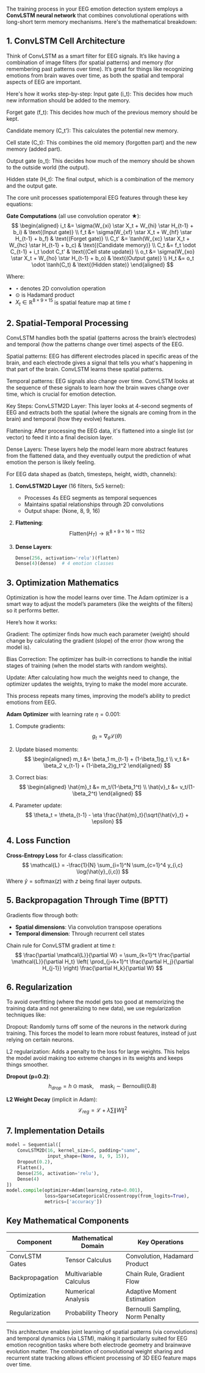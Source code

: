 The training process in your EEG emotion detection system employs a **ConvLSTM neural network** that combines convolutional operations with long-short term memory mechanisms. Here's the mathematical breakdown:

## 1. **ConvLSTM Cell Architecture**
Think of ConvLSTM as a smart filter for EEG signals. It’s like having a combination of image filters (for spatial patterns) and memory (for remembering past patterns over time). It’s great for things like recognizing emotions from brain waves over time, as both the spatial and temporal aspects of EEG are important.

Here's how it works step-by-step:
Input gate (i_t): This decides how much new information should be added to the memory.

Forget gate (f_t): This decides how much of the previous memory should be kept.

Candidate memory (C_t'): This calculates the potential new memory.

Cell state (C_t): This combines the old memory (forgotten part) and the new memory (added part).

Output gate (o_t): This decides how much of the memory should be shown to the outside world (the output).

Hidden state (H_t): The final output, which is a combination of the memory and the output gate.

The core unit processes spatiotemporal EEG features through these key equations:

**Gate Computations** (all use convolution operator ★):
$$
\begin{aligned}
i_t &= \sigma(W_{xi} \star X_t + W_{hi} \star H_{t-1} + b_i) & \text{(Input gate)} \\
f_t &= \sigma(W_{xf} \star X_t + W_{hf} \star H_{t-1} + b_f) & \text{(Forget gate)} \\
C_t' &= \tanh(W_{xc} \star X_t + W_{hc} \star H_{t-1} + b_c) & \text{(Candidate memory)} \\
C_t &= f_t \odot C_{t-1} + i_t \odot C_t' & \text{(Cell state update)} \\
o_t &= \sigma(W_{xo} \star X_t + W_{ho} \star H_{t-1} + b_o) & \text{(Output gate)} \\
H_t &= o_t \odot \tanh(C_t) & \text{(Hidden state)}
\end{aligned}
$$

Where:
- $\star$ denotes 2D convolution operation
- $\odot$ is Hadamard product
- $X_t \in \mathbb{R}^{8 \times 9 \times 15}$ is spatial feature map at time $t$

## 2. **Spatial-Temporal Processing**
ConvLSTM handles both the spatial (patterns across the brain’s electrodes) and temporal (how the patterns change over time) aspects of the EEG.

Spatial patterns: EEG has different electrodes placed in specific areas of the brain, and each electrode gives a signal that tells you what's happening in that part of the brain. ConvLSTM learns these spatial patterns.

Temporal patterns: EEG signals also change over time. ConvLSTM looks at the sequence of these signals to learn how the brain waves change over time, which is crucial for emotion detection.

Key Steps:
ConvLSTM2D Layer: This layer looks at 4-second segments of EEG and extracts both the spatial (where the signals are coming from in the brain) and temporal (how they evolve) features.

Flattening: After processing the EEG data, it's flattened into a single list (or vector) to feed it into a final decision layer.

Dense Layers: These layers help the model learn more abstract features from the flattened data, and they eventually output the prediction of what emotion the person is likely feeling.

For EEG data shaped as (batch, timesteps, height, width, channels):
1. **ConvLSTM2D Layer** (16 filters, 5x5 kernel):
   - Processes 4s EEG segments as temporal sequences
   - Maintains spatial relationships through 2D convolutions
   - Output shape: (None, 8, 9, 16)

2. **Flattening**:
   $$ \text{Flatten}(H_T) \rightarrow \mathbb{R}^{8 \times 9 \times 16 = 1152} $$

3. **Dense Layers**:
   ```python
   Dense(256, activation='relu')(flatten)
   Dense(4)(dense)  # 4 emotion classes
   ```

## 3. **Optimization Mathematics**

Optimization is how the model learns over time. The Adam optimizer is a smart way to adjust the model’s parameters (like the weights of the filters) so it performs better.

Here’s how it works:

Gradient: The optimizer finds how much each parameter (weight) should change by calculating the gradient (slope) of the error (how wrong the model is).

Bias Correction: The optimizer has built-in corrections to handle the initial stages of training (when the model starts with random weights).

Update: After calculating how much the weights need to change, the optimizer updates the weights, trying to make the model more accurate.

This process repeats many times, improving the model’s ability to predict emotions from EEG.

**Adam Optimizer** with learning rate $\eta=0.001$:
1. Compute gradients:
   $$ g_t = \nabla_\theta \mathcal{L}(\theta) $$
   
2. Update biased moments:
   $$
   \begin{aligned}
   m_t &= \beta_1 m_{t-1} + (1-\beta_1)g_t \\
   v_t &= \beta_2 v_{t-1} + (1-\beta_2)g_t^2
   \end{aligned}
   $$

3. Correct bias:
   $$
   \begin{aligned}
   \hat{m}_t &= m_t/(1-\beta_1^t) \\
   \hat{v}_t &= v_t/(1-\beta_2^t)
   \end{aligned}
   $$

4. Parameter update:
   $$ \theta_t = \theta_{t-1} - \eta \frac{\hat{m}_t}{\sqrt{\hat{v}_t} + \epsilon} $$

## 4. **Loss Function**
**Cross-Entropy Loss** for 4-class classification:
$$ \mathcal{L} = -\frac{1}{N} \sum_{i=1}^N \sum_{c=1}^4 y_{i,c} \log(\hat{y}_{i,c}) $$
Where $\hat{y} = \text{softmax}(z)$ with $z$ being final layer outputs.

## 5. **Backpropagation Through Time (BPTT)**
Gradients flow through both:
- **Spatial dimensions**: Via convolution transpose operations
- **Temporal dimension**: Through recurrent cell states

Chain rule for ConvLSTM gradient at time $t$:
$$ \frac{\partial \mathcal{L}}{\partial W} = \sum_{k=1}^t \frac{\partial \mathcal{L}}{\partial H_t} \left( \prod_{j=k+1}^t \frac{\partial H_j}{\partial H_{j-1}} \right) \frac{\partial H_k}{\partial W} $$

## 6. **Regularization**
To avoid overfitting (where the model gets too good at memorizing the training data and not generalizing to new data), we use regularization techniques like:

Dropout: Randomly turns off some of the neurons in the network during training. This forces the model to learn more robust features, instead of just relying on certain neurons.

L2 regularization: Adds a penalty to the loss for large weights. This helps the model avoid making too extreme changes in its weights and keeps things smoother.

**Dropout (p=0.2)**:
$$ h_{drop} = h \odot \text{mask}, \quad \text{mask}_i \sim \text{Bernoulli}(0.8) $$

**L2 Weight Decay** (implicit in Adam):
$$ \mathcal{L}_{reg} = \mathcal{L} + \lambda \sum \|W\|^2 $$

## 7. **Implementation Details**
```python
model = Sequential([
    ConvLSTM2D(16, kernel_size=5, padding="same", 
               input_shape=(None, 8, 9, 15)),
    Dropout(0.2),
    Flatten(),
    Dense(256, activation='relu'),
    Dense(4)
])
model.compile(optimizer=Adam(learning_rate=0.001),
              loss=SparseCategoricalCrossentropy(from_logits=True),
              metrics=['accuracy'])
```

## Key Mathematical Components
| Component          | Mathematical Domain          | Key Operations                  |
|--------------------|------------------------------|---------------------------------|
| ConvLSTM Gates     | Tensor Calculus              | Convolution, Hadamard Product  |
| Backpropagation    | Multivariable Calculus       | Chain Rule, Gradient Flow      |
| Optimization       | Numerical Analysis           | Adaptive Moment Estimation     |
| Regularization     | Probability Theory           | Bernoulli Sampling, Norm Penalty|

This architecture enables joint learning of spatial patterns (via convolutions) and temporal dynamics (via LSTM), making it particularly suited for EEG emotion recognition tasks where both electrode geometry and brainwave evolution matter. The combination of convolutional weight sharing and recurrent state tracking allows efficient processing of 3D EEG feature maps over time.
